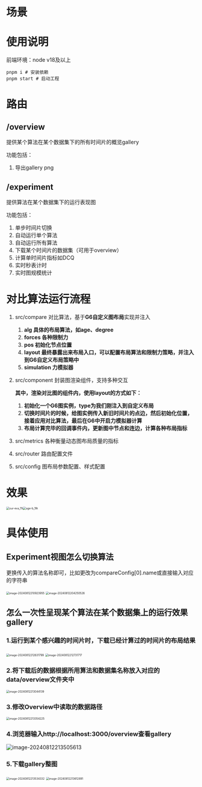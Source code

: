 # 场景



# 使用说明

前端环境：node v18及以上

```
pnpm i # 安装依赖
pnpm start # 启动工程
```

# 路由

## /overview

提供某个算法在某个数据集下的所有时间片的概览gallery

功能包括：

1. 导出gallery png

## /experiment

提供算法在某个数据集下的运行表现图

功能包括：

1. 单步时间片切换
2. 自动运行单个算法
3. 自动运行所有算法
4. 下载某个时间片的数据集（可用于overview）
5. 计算单时间片指标如DCQ
6. 实时秒表计时
7. 实时图规模统计

# 对比算法运行流程

1. src/compare 对比算法，基于**G6自定义图布局**实现并注入

   1. **alg 具体的布局算法，如age、degree**
   2. **forces 各种限制力**
   3. **pos 初始化节点位置**
   4. **layout 最终暴露出来布局入口，可以配置布局算法和限制力策略，并注入到G6自定义布局策略中**
   5. **simulation 力模拟器**

2. src/component 封装图渲染组件，支持多种交互

   **其中，渲染对比图的组件内，使用layout的方式如下：**

   1. **初始化一个G6图实例，type为我们刚注入到自定义布局**
   2. **切换时间片的时候，给图实例传入新旧时间片的点边，然后初始化位置，接着应用对比算法，最后在G6中开启力模拟器计算**
   3. **布局计算完毕的回调事件内，更新图中节点和连边，计算各种布局指标**

3. src/metrics 各种衡量动态图布局质量的指标

4. src/router 路由配置文件

5. src/config 图布局参数配置、样式配置

# 效果

<img src="README.assets/our-eva_11t.gif" alt="our-eva_11t" style="zoom:50%;" /><img src="README.assets/age-b_19t.gif" alt="age-b_19t" style="zoom:50%;" />

# 具体使用

## Experiment视图怎么切换算法

更换传入的算法名称即可，比如更改为compareConfig[0].name或直接输入对应的字符串

<img src="README.assets/image-20240812210923955.png" alt="image-20240812210923955" style="zoom:50%;" />

<img src="README.assets/image-20240812204250526.png" alt="image-20240812204250526" style="zoom:50%;" />

## 怎么一次性呈现某个算法在某个数据集上的运行效果gallery

### 1.运行到某个感兴趣的时间片时，下载已经计算过的时间片的布局结果

<img src="README.assets/image-20240812212631799.png" alt="image-20240812212631799" style="zoom:50%;" />

<img src="README.assets/image-20240812212731717.png" alt="image-20240812212731717" style="zoom:50%;" />

### 2.将下载后的数据根据所用算法和数据集名称放入对应的data/overview文件夹中

<img src="README.assets/image-20240812213044139.png" alt="image-20240812213044139" style="zoom:50%;" />

### 3.修改Overview中读取的数据路径

<img src="README.assets/image-20240812213354225.png" alt="image-20240812213354225" style="zoom:50%;" />

### 4.浏览器输入http://localhost:3000/overview查看gallery

![image-20240812213505613](README.assets/image-20240812213505613.png)

### 5.下载gallery整图

<img src="README.assets/image-20240812213534332.png" alt="image-20240812213534332" style="zoom:50%;" />

<img src="README.assets/image-20240812213612891.png" alt="image-20240812213612891" style="zoom:50%;" />

